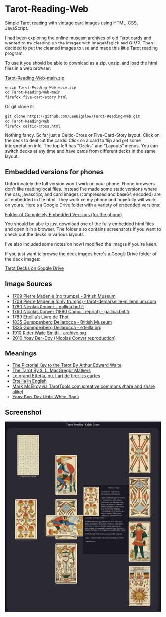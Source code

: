 # Tarot-Reading-Web
Simple Tarot reading with vintage card images using HTML, CSS, JavaScript.

I had been exploring the online museum archives of old Tarot cards and wanted to try cleaning up the images with ImageMagick and GIMP.  Then I decided to put the cleaned images to use and made this little Tarot reading program.

To use it you should be able to download as a zip, unzip, and load the html files in a web browser:

[Tarot-Reading-Web-main.zip](https://github.com/LeeBigelow/Tarot-Reading-Web/archive/refs/heads/main.zip)

``` 
unzip Tarot-Reading-Web-main.zip
cd Tarot-Reading-Web-main
firefox five-card-story.html
```

Or git clone it:

```
git clone https://github.com/LeeBigelow/Tarot-Reading-Web.git
cd Tarot-Reading-Web
firefox celtic-cross.html
```

Nothing fancy. So far just a Celtic-Cross or Five-Card-Story layout. Click on the deck to deal out the cards. Click on a card to flip and get some interpretation info. The top left has "Decks" and "Layouts" menus. You can switch decks at any time and have cards from different decks in the same layout.

## Embedded versions for phones

Unfortunately the full version won't work on your phone. Phone browsers don't like reading local files. Instead I've made some static versions where the css, javascript, and card images (compressed and base64 encoded) are all embedded in the html. They work on my phone and hopefully will work on yours. Here's a Google Drive folder with a variety of embedded versions:

[Folder of Completely Embedded Versions (for the phone)](https://drive.google.com/drive/folders/1lbfcxlHbkPkIrWJ4lBdQcY3va5lfuAQf?usp=sharing)

You should be able to just download one of the fully embedded html files and open it in a browser. The folder also contains screenshots if you want to check out the decks in various layouts.

I've also included some notes on how I modified the images if you're keen.

If you just want to browse the deck images here's a Google Drive folder of the deck images:

[Tarot Decks on Google Drive](https://drive.google.com/drive/folders/1u3_QSi-YJDf84ZH5FjdO13Tc_AFnhNWU?usp=drive_link)

## Image Sources

- [1709 Pierre Madenié (no trumps) - British Museum](https://www.britishmuseum.org/collection/object/P_1896-0501-590-1-56)
- [1709 Pierre Madenié (only trumps) - tarot-demarseille-millennium.com](https://tarot-de-marseille-millennium.com/galerie_tarots_historiques.html)    
- [1760 Nicolas Conver - gallica.bnf.fr](https://gallica.bnf.fr/ark:/12148/btv1b10537352g)
- [1760 Nicolas Conver (1890 Camoin reprint) - gallica.bnf.fr](https://gallica.bnf.fr/ark:/12148/btv1b10543309g)
- [1789 Etteilla's Livre de Thot](https://publicdomainreview.org/collection/etteilla-thot/)
- [1835 Gumppenberg Dellarocca - British Museum](https://www.britishmuseum.org/collection/object/P_1896-0501-12?selectedImageId=1585994001)
- [1835 Gumppenberg Dellarocca - etteilla.org](https://etteilla.org/en/deck/33/original-gumppenberg-dellarocca-tarot)
- [1910 Rider Waite Smith - archive.org](https://archive.org/details/rider-waite-tarot)
- [2010 Yoav Ben-Dov (Nicolas Conver reproduction)](https://cbdtarot.com/the-cards/)

## Meanings

- [The Pictorial Key to the Tarot By Arthur Edward Waite](https://sacred-texts.com/tarot/pkt/index.htm)
- [The Tarot By S. L. MacGregor Mathers](https://sacred-texts.com/tarot/mathers/index.htm)
- [Le grand Etteilla, ou, l'art de tirer les cartes](https://archive.org/details/b29321220)
- [Etteilla in English](https://stolen-thyme.com/etteilla-in-english/)
- [Mark McElroy via TarotTools.com (creative commons share and share alike)](https://tarottools.com/tarot-card-meanings-toc)
- [Yoav Ben-Dov Little-White-Book](https://cbdtarot.com/download/)

## Screenshot

![Tarot Reading Screenshot](./screenshot.webp)
